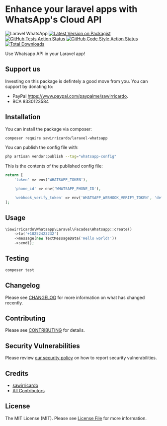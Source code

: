 # Enhance your laravel apps with WhatsApp's Cloud API

![Laravel WhatsApp](https://banners.beyondco.de/laravel-whatsapp.png?theme=light&packageManager=composer+require&packageName=sawirricardo%2Flaravel-whatsapp&pattern=architect&style=style_1&description=Enhance+your+laravel+apps+with+WhatsApp&md=1&showWatermark=0&fontSize=100px&images=https%3A%2F%2Flaravel.com%2Fimg%2Flogomark.min.svg)
[![Latest Version on Packagist](https://img.shields.io/packagist/v/sawirricardo/laravel-whatsapp.svg?style=flat-square)](https://packagist.org/packages/sawirricardo/laravel-whatsapp)
[![GitHub Tests Action Status](https://img.shields.io/github/workflow/status/sawirricardo/laravel-whatsapp/run-tests?label=tests)](https://github.com/sawirricardo/laravel-whatsapp/actions?query=workflow%3Arun-tests+branch%3Amain)
[![GitHub Code Style Action Status](https://img.shields.io/github/workflow/status/sawirricardo/laravel-whatsapp/Check%20&%20fix%20styling?label=code%20style)](https://github.com/sawirricardo/laravel-whatsapp/actions?query=workflow%3A"Check+%26+fix+styling"+branch%3Amain)
[![Total Downloads](https://img.shields.io/packagist/dt/sawirricardo/laravel-whatsapp.svg?style=flat-square)](https://packagist.org/packages/sawirricardo/laravel-whatsapp)

Use Whatsapp API in your Laravel app!

## Support us

Investing on this package is defintely a good move from you. You can support by donating to:

-   PayPal https://www.paypal.com/paypalme/sawirricardo.
-   BCA 8330123584

## Installation

You can install the package via composer:

```bash
composer require sawirricardo/laravel-whatsapp
```

You can publish the config file with:

```bash
php artisan vendor:publish --tag="whatsapp-config"
```

This is the contents of the published config file:

```php
return [
    'token' => env('WHATSAPP_TOKEN'),

    'phone_id' => env('WHATSAPP_PHONE_ID'),

    'webhook_verify_token' => env('WHATSAPP_WEBHOOK_VERIFY_TOKEN', 'default'),
];
```

## Usage

```php
\Sawirricardo\Whatsapp\Laravel\Facades\Whatsapp::create()
    ->to('+10252423232')
    ->message(new TextMessageData('Hello world!'))
    ->send();
```

## Testing

```bash
composer test
```

## Changelog

Please see [CHANGELOG](CHANGELOG.md) for more information on what has changed recently.

## Contributing

Please see [CONTRIBUTING](https://github.com/spatie/.github/blob/main/CONTRIBUTING.md) for details.

## Security Vulnerabilities

Please review [our security policy](../../security/policy) on how to report security vulnerabilities.

## Credits

-   [sawirricardo](https://github.com/sawirricardo)
-   [All Contributors](../../contributors)

## License

The MIT License (MIT). Please see [License File](LICENSE.md) for more information.
